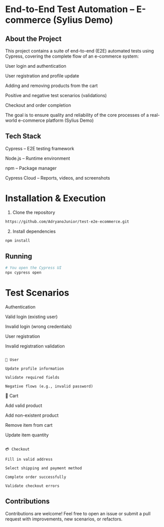 # End-to-End Test Automation – E-commerce (Sylius Demo)

## About the Project

This project contains a suite of end-to-end (E2E) automated tests using Cypress, covering the complete flow of an e-commerce system:

User login and authentication

User registration and profile update

Adding and removing products from the cart

Positive and negative test scenarios (validations)

Checkout and order completion

The goal is to ensure quality and reliability of the core processes of a real-world e-commerce platform (Sylius Demo)


## Tech Stack
Cypress
 – E2E testing framework

Node.js
 – Runtime environment

npm
 – Package manager

Cypress Cloud
 – Reports, videos, and screenshots


# Installation & Execution
1. Clone the repository
```bash
https://github.com/AdryanoJunior/test-e2e-ecommerce.git
```
2. Install dependencies
```bash
npm install
```

## Running
```bash
# You open the Cypress UI
npx cypress open
```

# Test Scenarios

Authentication

Valid login (existing user)

Invalid login (wrong credentials)

User registration

Invalid registration validation
```

👤 User

Update profile information

Validate required fields

Negative flows (e.g., invalid password)
```

🛒 Cart

Add valid product

Add non-existent product

Remove item from cart

Update item quantity
```

💳 Checkout

Fill in valid address

Select shipping and payment method

Complete order successfully

Validate checkout errors
```

## Contributions

Contributions are welcome!
Feel free to open an issue or submit a pull request with improvements, new scenarios, or refactors.



 


